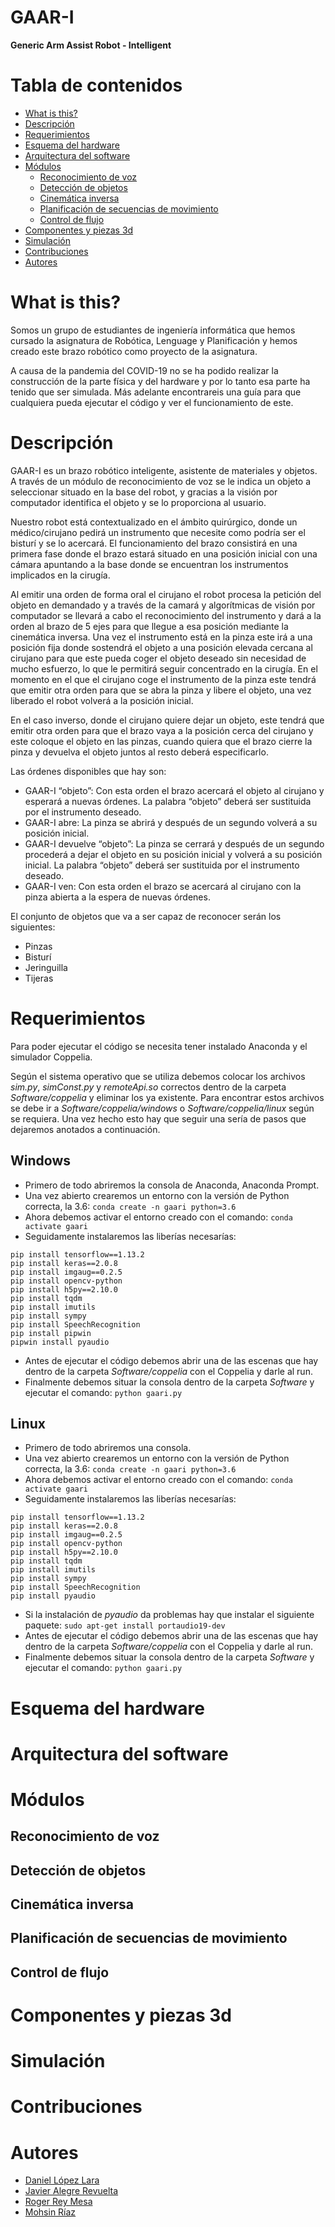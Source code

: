# GAAR-I
<b>Generic Arm Assist Robot - Intelligent</b>

# Tabla de contenidos
   * [What is this?](#what-is-this)
   * [Descripción](#descripción)
   * [Requerimientos](#requerimientos)
   * [Esquema del hardware](#esquema-del-hardware)
   * [Arquitectura del software](#arquitectura-del-software)
   * [Módulos](#módulos)
      * [Reconocimiento de voz](#reconocimiento-de-voz)
      * [Detección de objetos](#detección-de-objetos)
      * [Cinemática inversa](#cinemática-inversa)
      * [Planificación de secuencias de movimiento](#planficación-de-secuencias-de-movimiento)
      * [Control de flujo](#control-de-flujo)
   * [Componentes y piezas 3d](#componentes-y-piezas-3d)
   * [Simulación](#simulación)
   * [Contribuciones](#contribuciones)
   * [Autores](#autores)

# What is this?

Somos un grupo de estudiantes de ingeniería informática que hemos cursado la asignatura de Robótica, Lenguage y Planificación y hemos creado este brazo robótico como proyecto de la asignatura.

A causa de la pandemia del COVID-19 no se ha podido realizar la construcción de la parte física y del hardware y por lo tanto esa parte ha tenido que ser simulada. Más adelante encontrareis una guía para que cualquiera pueda ejecutar el código y ver el funcionamiento de este.

# Descripción

GAAR-I es un brazo robótico inteligente, asistente de materiales y objetos.  A través de un módulo de reconocimiento de voz se le indica un objeto a seleccionar situado en la base del robot, y gracias a la visión por computador identifica el objeto y se lo proporciona al usuario.

Nuestro robot está contextualizado en el ámbito quirúrgico, donde un médico/cirujano pedirá un instrumento que necesite como podría ser el bisturí y se lo acercará.
El funcionamiento del brazo consistirá en una primera fase donde el brazo estará situado en una posición inicial con una cámara apuntando a la base donde se encuentran los instrumentos implicados en la cirugía.

Al emitir una orden de forma oral el cirujano el robot procesa la petición del objeto en demandado y a través de la camará y algorítmicas de visión por computador se llevará a cabo el reconocimiento del instrumento y dará a la orden al brazo de 5 ejes para que llegue a esa posición mediante la cinemática inversa. Una vez el instrumento está en la pinza este irá a una posición fija donde sostendrá el objeto a una posición elevada cercana al cirujano para que este pueda coger el objeto deseado sin necesidad de mucho esfuerzo, lo que le permitirá seguir concentrado en la cirugía. En el momento en el que el cirujano coge el instrumento de la pinza este tendrá que emitir otra orden para que se abra la pinza y libere el objeto, una vez liberado el robot volverá a la posición inicial.

En el caso inverso, donde el cirujano quiere dejar un objeto,  este tendrá que emitir otra orden para que el brazo vaya a la posición cerca del cirujano y este coloque el objeto en las pinzas, cuando quiera que el brazo cierre la pinza y devuelva el objeto juntos al resto deberá especificarlo.

Las órdenes disponibles que hay son:
- GAAR-I “objeto”: Con esta orden el brazo acercará el objeto al cirujano y esperará a nuevas órdenes. La palabra “objeto” deberá ser sustituida por el instrumento deseado.
- GAAR-I abre: La pinza se abrirá y después de un segundo volverá a su posición inicial.
- GAAR-I devuelve “objeto”: La pinza se cerrará y después de un segundo procederá a dejar el objeto en su posición inicial y volverá a su posición inicial.  La palabra “objeto” deberá ser sustituida por el instrumento deseado.
- GAAR-I ven: Con esta orden el brazo se acercará al cirujano con la pinza abierta a la espera de nuevas órdenes.

El conjunto de objetos que va a ser capaz de reconocer serán los siguientes:
- Pinzas
- Bisturí
- Jeringuilla
- Tijeras

# Requerimientos

Para poder ejecutar el código se necesita tener instalado Anaconda y el simulador Coppelia.

Según el sistema operativo que se utiliza debemos colocar los archivos *sim.py*, *simConst.py* y *remoteApi.so* correctos dentro de la carpeta *Software/coppelia* y eliminar los ya existente. Para encontrar estos archivos se debe ir a *Software/coppelia/windows* o *Software/coppelia/linux* según se requiera. Una vez hecho esto hay que seguir una sería de pasos que dejaremos anotados a continuación.

## Windows

- Primero de todo abriremos la consola de Anaconda, Anaconda Prompt.
- Una vez abierto crearemos un entorno con la versión de Python correcta, la 3.6:
``` conda create -n gaari python=3.6 ```
- Ahora debemos activar el entorno creado con el comando:
``` conda activate gaari ```
- Seguidamente instalaremos las liberías necesarías:
```
pip install tensorflow==1.13.2
pip install keras==2.0.8
pip install imgaug==0.2.5
pip install opencv-python
pip install h5py==2.10.0
pip install tqdm
pip install imutils
pip install sympy
pip install SpeechRecognition
pip install pipwin
pipwin install pyaudio 
```
- Antes de ejecutar el código debemos abrir una de las escenas que hay dentro de la carpeta *Software/coppelia* con el Coppelia y darle al run.
- Finalmente debemos situar la consola dentro de la carpeta *Software* y ejecutar el comando:
```python gaari.py```

## Linux
- Primero de todo abriremos una consola.
- Una vez abierto crearemos un entorno con la versión de Python correcta, la 3.6:
``` conda create -n gaari python=3.6 ```
- Ahora debemos activar el entorno creado con el comando:
``` conda activate gaari ```
- Seguidamente instalaremos las liberías necesarías:
```
pip install tensorflow==1.13.2
pip install keras==2.0.8
pip install imgaug==0.2.5
pip install opencv-python
pip install h5py==2.10.0
pip install tqdm
pip install imutils
pip install sympy
pip install SpeechRecognition
pip install pyaudio 
```
- Si la instalación de *pyaudio* da problemas hay que instalar el siguiente paquete: ```sudo apt-get install portaudio19-dev```
- Antes de ejecutar el código debemos abrir una de las escenas que hay dentro de la carpeta *Software/coppelia* con el Coppelia y darle al run.
- Finalmente debemos situar la consola dentro de la carpeta *Software* y ejecutar el comando:
```python gaari.py```

# Esquema del hardware

# Arquitectura del software

# Módulos

## Reconocimiento de voz

## Detección de objetos

## Cinemática inversa

## Planificación de secuencias de movimiento

## Control de flujo

# Componentes y piezas 3d

# Simulación

# Contribuciones

# Autores
- [Daniel López Lara](https://github.com/Dani26999)
- [Javier Alegre Revuelta](https://github.com/Javier-21)
- [Roger Rey Mesa](https://github.com/RogerRey14)
- [Mohsin Ríaz](https://github.com/im-mou)